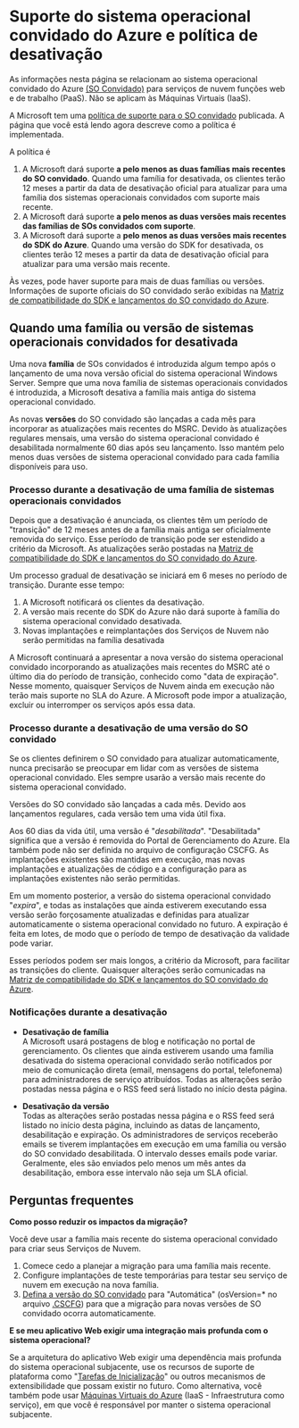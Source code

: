 <properties 
   pageTitle="Guia de capacidade de suporte e política de desativação para sistema operacional convidado do Azure | Azure" 
   description="Fornece informações sobre a que a Microsoft dará suporte como relação ao sistema operacional convidado do Azure usado pelos Serviços de Nuvem." 
   services="cloud-services" 
   documentationCenter="na" 
   authors="Thraka" 
   manager="timlt" 
   editor=""/>

<tags
   ms.service="cloud-services"
   ms.devlang="na"
   ms.topic="article"
   ms.tgt_pltfrm="na"
   ms.workload="tbd" 
   ms.date="05/19/2015"
   ms.author="adegeo"/>

# Suporte do sistema operacional convidado do Azure e política de desativação
As informações nesta página se relacionam ao sistema operacional convidado do Azure [(SO Convidado)](https://msdn.microsoft.com/library/azure/ff729422.aspx) para serviços de nuvem funções web e de trabalho (PaaS). Não se aplicam às Máquinas Virtuais (IaaS).

A Microsoft tem uma [política de suporte para o SO convidado](http://support.microsoft.com/gp/azure-cloud-lifecycle-faq) publicada. A página que você está lendo agora descreve como a política é implementada.

A política é

1. A Microsoft dará suporte **a pelo menos as duas famílias mais recentes do SO convidado**. Quando uma família for desativada, os clientes terão 12 meses a partir da data de desativação oficial para atualizar para uma família dos sistemas operacionais convidados com suporte mais recente.
2. A Microsoft dará suporte **a pelo menos as duas versões mais recentes das famílias de SOs convidados com suporte**. 
3. A Microsoft dará suporte a **pelo menos as duas versões mais recentes do SDK do Azure**. Quando uma versão do SDK for desativada, os clientes terão 12 meses a partir da data de desativação oficial para atualizar para uma versão mais recente. 

Às vezes, pode haver suporte para mais de duas famílias ou versões. Informações de suporte oficiais do SO convidado serão exibidas na [Matriz de compatibilidade do SDK e lançamentos do SO convidado do Azure](cloud-services-guestos-update-matrix.md).


## Quando uma família ou versão de sistemas operacionais convidados for desativada 


Uma nova **família** de SOs convidados é introduzida algum tempo após o lançamento de uma nova versão oficial do sistema operacional Windows Server. Sempre que uma nova família de sistemas operacionais convidados é introduzida, a Microsoft desativa a família mais antiga do sistema operacional convidado.

As novas **versões** do SO convidado são lançadas a cada mês para incorporar as atualizações mais recentes do MSRC. Devido às atualizações regulares mensais, uma versão do sistema operacional convidado é desabilitada normalmente 60 dias após seu lançamento. Isso mantém pelo menos duas versões de sistema operacional convidado para cada família disponíveis para uso.

### Processo durante a desativação de uma família de sistemas operacionais convidados 


Depois que a desativação é anunciada, os clientes têm um período de "transição" de 12 meses antes de a família mais antiga ser oficialmente removida do serviço. Esse período de transição pode ser estendido a critério da Microsoft. As atualizações serão postadas na [Matriz de compatibilidade do SDK e lançamentos do SO convidado do Azure](cloud-services-guestos-update-matrix.md).

Um processo gradual de desativação se iniciará em 6 meses no período de transição. Durante esse tempo:

1. A Microsoft notificará os clientes da desativação. 
2. A versão mais recente do SDK do Azure não dará suporte à família do sistema operacional convidado desativada.
3. Novas implantações e reimplantações dos Serviços de Nuvem não serão permitidas na família desativada

A Microsoft continuará a apresentar a nova versão do sistema operacional convidado incorporando as atualizações mais recentes do MSRC até o último dia do período de transição, conhecido como "data de expiração". Nesse momento, quaisquer Serviços de Nuvem ainda em execução não terão mais suporte no SLA do Azure. A Microsoft pode impor a atualização, excluir ou interromper os serviços após essa data.



### Processo durante a desativação de uma versão do SO convidado 
Se os clientes definirem o SO convidado para atualizar automaticamente, nunca precisarão se preocupar em lidar com as versões de sistema operacional convidado. Eles sempre usarão a versão mais recente do sistema operacional convidado.

Versões do SO convidado são lançadas a cada mês. Devido aos lançamentos regulares, cada versão tem uma vida útil fixa.

Aos 60 dias da vida útil, uma versão é "*desabilitada*". "Desabilitada" significa que a versão é removida do Portal de Gerenciamento do Azure. Ela também pode não ser definida no arquivo de configuração CSCFG. As implantações existentes são mantidas em execução, mas novas implantações e atualizações de código e a configuração para as implantações existentes não serão permitidas.

Em um momento posterior, a versão do sistema operacional convidado "*expira*", e todas as instalações que ainda estiverem executando essa versão serão forçosamente atualizadas e definidas para atualizar automaticamente o sistema operacional convidado no futuro. A expiração é feita em lotes, de modo que o período de tempo de desativação da validade pode variar.

Esses períodos podem ser mais longos, a critério da Microsoft, para facilitar as transições do cliente. Quaisquer alterações serão comunicadas na [Matriz de compatibilidade do SDK e lançamentos do SO convidado do Azure](cloud-services-guestos-update-matrix.md).



### Notificações durante a desativação 

* **Desativação de família** <br>A Microsoft usará postagens de blog e notificação no portal de gerenciamento. Os clientes que ainda estiverem usando uma família desativada do sistema operacional convidado serão notificados por meio de comunicação direta (email, mensagens do portal, telefonema) para administradores de serviço atribuídos. Todas as alterações serão postadas nessa página e o RSS feed será listado no início desta página. 


* **Desativação da versão** <br>Todas as alterações serão postadas nessa página e o RSS feed será listado no início desta página, incluindo as datas de lançamento, desabilitação e expiração. Os administradores de serviços receberão emails se tiverem implantações em execução em uma família ou versão do SO convidado desabilitada. O intervalo desses emails pode variar. Geralmente, eles são enviados pelo menos um mês antes da desabilitação, embora esse intervalo não seja um SLA oficial.


## Perguntas frequentes

**Como posso reduzir os impactos da migração?**

Você deve usar a família mais recente do sistema operacional convidado para criar seus Serviços de Nuvem.

1. Comece cedo a planejar a migração para uma família mais recente. 
2. Configure implantações de teste temporárias para testar seu serviço de nuvem em execução na nova família. 
3. [Defina a versão do SO convidado](https://msdn.microsoft.com/library/azure/gg433101.aspx) para "Automática" (osVersion=* no arquivo [.CSCFG](https://msdn.microsoft.com/library/azure/gg456324.aspx)) para que a migração para novas versões de SO convidado ocorra automaticamente.

**E se meu aplicativo Web exigir uma integração mais profunda com o sistema operacional?**

Se a arquitetura do aplicativo Web exigir uma dependência mais profunda do sistema operacional subjacente, use os recursos de suporte de plataforma como "[Tarefas de Inicialização](https://msdn.microsoft.com/library/windowsazure/gg456327.aspx)" ou outros mecanismos de extensibilidade que possam existir no futuro. Como alternativa, você também pode usar [Máquinas Virtuais do Azure](http://azure.microsoft.com/documentation/scenarios/virtual-machines/) (IaaS - Infraestrutura como serviço), em que você é responsável por manter o sistema operacional subjacente.
 

<!---HONumber=July15_HO3-->